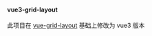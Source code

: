 #### vue3-grid-layout
此项目在 [vue-grid-layout](https://github.com/jbaysolutions/vue-grid-layout) 基础上修改为 vue3 版本
